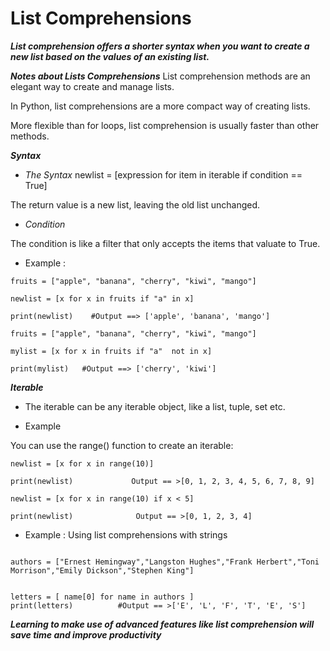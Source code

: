 # List Comprehensions
***List comprehension offers a shorter syntax when you want to create a new list based on the values of an existing list.***

***Notes about Lists Comprehensions***
List comprehension methods are an elegant way to create and manage lists.

In Python, list comprehensions are a more compact way of creating lists. 

More flexible than for loops, list comprehension is usually faster than other methods.

***Syntax***

- _The Syntax_
newlist = [expression for item in iterable if condition == True]

The return value is a new list, leaving the old list unchanged.

- _Condition_

The condition is like a filter that only accepts the items that valuate to True.

- Example : 
```
fruits = ["apple", "banana", "cherry", "kiwi", "mango"]

newlist = [x for x in fruits if "a" in x]

print(newlist)    #Output ==> ['apple', 'banana', 'mango']

fruits = ["apple", "banana", "cherry", "kiwi", "mango"]

mylist = [x for x in fruits if "a"  not in x]

print(mylist)   #Output ==> ['cherry', 'kiwi']

```
***Iterable***

- The iterable can be any iterable object, like a list, tuple, set etc.

- Example

You can use the range() function to create an iterable:

```
newlist = [x for x in range(10)]

print(newlist)             Output == >[0, 1, 2, 3, 4, 5, 6, 7, 8, 9]

newlist = [x for x in range(10) if x < 5]

print(newlist)              Output == >[0, 1, 2, 3, 4]
```

- Example : Using list comprehensions with strings
```

authors = ["Ernest Hemingway","Langston Hughes","Frank Herbert","Toni Morrison","Emily Dickson","Stephen King"]


letters = [ name[0] for name in authors ]
print(letters)          #Output == >['E', 'L', 'F', 'T', 'E', 'S']
```



***Learning to make use of advanced features like list comprehension will save time and improve productivity***